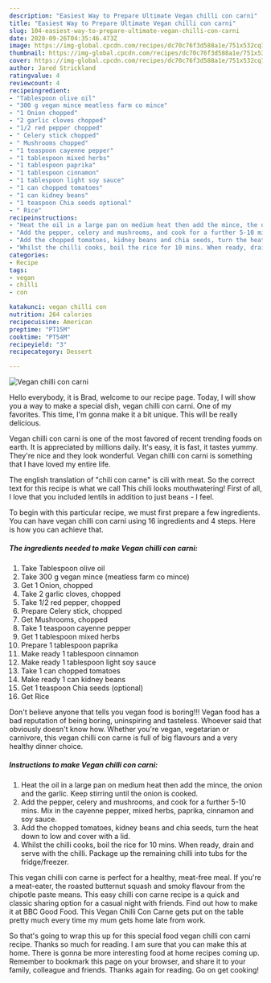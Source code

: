 ```yaml
---
description: "Easiest Way to Prepare Ultimate Vegan chilli con carni"
title: "Easiest Way to Prepare Ultimate Vegan chilli con carni"
slug: 104-easiest-way-to-prepare-ultimate-vegan-chilli-con-carni
date: 2020-09-26T04:35:46.473Z
image: https://img-global.cpcdn.com/recipes/dc70c76f3d588a1e/751x532cq70/vegan-chilli-con-carni-recipe-main-photo.jpg
thumbnail: https://img-global.cpcdn.com/recipes/dc70c76f3d588a1e/751x532cq70/vegan-chilli-con-carni-recipe-main-photo.jpg
cover: https://img-global.cpcdn.com/recipes/dc70c76f3d588a1e/751x532cq70/vegan-chilli-con-carni-recipe-main-photo.jpg
author: Jared Strickland
ratingvalue: 4
reviewcount: 4
recipeingredient:
- "Tablespoon olive oil"
- "300 g vegan mince meatless farm co mince"
- "1 Onion chopped"
- "2 garlic cloves chopped"
- "1/2 red pepper chopped"
- " Celery stick chopped"
- " Mushrooms chopped"
- "1 teaspoon cayenne pepper"
- "1 tablespoon mixed herbs"
- "1 tablespoon paprika"
- "1 tablespoon cinnamon"
- "1 tablespoon light soy sauce"
- "1 can chopped tomatoes"
- "1 can kidney beans"
- "1 teaspoon Chia seeds optional"
- " Rice"
recipeinstructions:
- "Heat the oil in a large pan on medium heat then add the mince, the onion and the garlic. Keep stirring until the onion is cooked."
- "Add the pepper, celery and mushrooms, and cook for a further 5-10 mins. Mix in the cayenne pepper, mixed herbs, paprika, cinnamon and soy sauce."
- "Add the chopped tomatoes, kidney beans and chia seeds, turn the heat down to low and cover with a lid."
- "Whilst the chilli cooks, boil the rice for 10 mins. When ready, drain and serve with the chilli. Package up the remaining chilli into tubs for the fridge/freezer."
categories:
- Recipe
tags:
- vegan
- chilli
- con

katakunci: vegan chilli con 
nutrition: 264 calories
recipecuisine: American
preptime: "PT15M"
cooktime: "PT54M"
recipeyield: "3"
recipecategory: Dessert

---
```



![Vegan chilli con carni](https://img-global.cpcdn.com/recipes/dc70c76f3d588a1e/751x532cq70/vegan-chilli-con-carni-recipe-main-photo.jpg)

Hello everybody, it is Brad, welcome to our recipe page. Today, I will show you a way to make a special dish, vegan chilli con carni. One of my favorites. This time, I'm gonna make it a bit unique. This will be really delicious.

Vegan chilli con carni is one of the most favored of recent trending foods on earth. It is appreciated by millions daily. It's easy, it is fast, it tastes yummy. They're nice and they look wonderful. Vegan chilli con carni is something that I have loved my entire life.

The english translation of &#34;chili con carne&#34; is cili with meat. So the correct text for this recipe is what we call This chili looks mouthwatering! First of all, I love that you included lentils in addition to just beans - I feel.


To begin with this particular recipe, we must first prepare a few ingredients. You can have vegan chilli con carni using 16 ingredients and 4 steps. Here is how you can achieve that.

<!--inarticleads1-->

##### The ingredients needed to make Vegan chilli con carni:

1. Take Tablespoon olive oil
1. Take 300 g vegan mince (meatless farm co mince)
1. Get 1 Onion, chopped
1. Take 2 garlic cloves, chopped
1. Take 1/2 red pepper, chopped
1. Prepare  Celery stick, chopped
1. Get  Mushrooms, chopped
1. Take 1 teaspoon cayenne pepper
1. Get 1 tablespoon mixed herbs
1. Prepare 1 tablespoon paprika
1. Make ready 1 tablespoon cinnamon
1. Make ready 1 tablespoon light soy sauce
1. Take 1 can chopped tomatoes
1. Make ready 1 can kidney beans
1. Get 1 teaspoon Chia seeds (optional)
1. Get  Rice


Don&#39;t believe anyone that tells you vegan food is boring!!! Vegan food has a bad reputation of being boring, uninspiring and tasteless. Whoever said that obviously doesn&#39;t know how. Whether you&#39;re vegan, vegetarian or carnivore, this vegan chilli con carne is full of big flavours and a very healthy dinner choice. 

<!--inarticleads2-->

##### Instructions to make Vegan chilli con carni:

1. Heat the oil in a large pan on medium heat then add the mince, the onion and the garlic. Keep stirring until the onion is cooked.
1. Add the pepper, celery and mushrooms, and cook for a further 5-10 mins. Mix in the cayenne pepper, mixed herbs, paprika, cinnamon and soy sauce.
1. Add the chopped tomatoes, kidney beans and chia seeds, turn the heat down to low and cover with a lid.
1. Whilst the chilli cooks, boil the rice for 10 mins. When ready, drain and serve with the chilli. Package up the remaining chilli into tubs for the fridge/freezer.


This vegan chilli con carne is perfect for a healthy, meat-free meal. If you&#39;re a meat-eater, the roasted butternut squash and smoky flavour from the chipotle paste means. This easy chilli con carne recipe is a quick and classic sharing option for a casual night with friends. Find out how to make it at BBC Good Food. This Vegan Chilli Con Carne gets put on the table pretty much every time my mum gets home late from work. 

So that's going to wrap this up for this special food vegan chilli con carni recipe. Thanks so much for reading. I am sure that you can make this at home. There is gonna be more interesting food at home recipes coming up. Remember to bookmark this page on your browser, and share it to your family, colleague and friends. Thanks again for reading. Go on get cooking!
